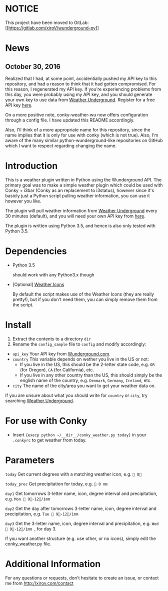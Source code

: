 # NOTICE
This project have been moved to GitLab: [[https://gitlab.com/xiroV/wunderground-py]]

# News
## October 30, 2016
Realized that I had, at some point, accidentially pushed my API key to this repository, and had a reason to think that it had gotten compromised. For this reason, I regenerated my API key. If you're experiencing problems from this day, you were probably using my API key, and you should generate your own key to use data from [Weather Underground](https://www.wunderground.com/?apiref=7e6536cf90e4891d). Register for a free API key [here](https://www.wunderground.com/weather/api/).

On a more positive note, conky-weather-wu now offers configuration through a config file. I have updated this README accordingly.

Also, I'll think of a more appropriate name for this repository, since the name implies that it is only for use with conky (which is not true). Also, I'm aware of the many similar python-wunderground-like repositories on GitHub which I want to respect regarding changing the name.





# Introduction
This is a weather plugin written in Python using the Wunderground API. The primary goal was to make a simple weather plugin which could be used with Conky + i3bar (Conky as an replacement to i3status), however since it's basicly just a Python script pulling weather information, you can use it however you like.

The plugin will pull weather information from [Weather Underground](https://www.wunderground.com/?apiref=7e6536cf90e4891d) every 30 minutes (default), and you will need your own API key from [here](https://www.wunderground.com/weather/api/).

The plugin is written using Python 3.5, and hence is also only tested with Python 3.5.

# Dependencies
- Python 3.5

  should work with any Python3.x though
- [Optional] [Weather Icons](https://erikflowers.github.io/weather-icons/)
    
    By default the script makes use of the Weather Icons (they are really pretty!), but if you don't need them, you can simply remove them from the script.

# Install
 1. Extract the contents to a directory ```dir```
 2. Rename the ```config_sample``` file to ```config``` and modify accordingly:
   - ```api_key``` Your API key from [Wunderground.com](https://www.wunderground.com/weather/api/). 
   - ```country``` This variable depends on wether you live in the US or not:
     - If you live in the US, this should be the 2-letter state code, e.g. ```OR``` (for Oregon), ```CA``` (for California), etc.
     - If you live in any other country than the US, this should simply be the english name of the country, e.g. ```Denmark```, ```Germany```, ```Ireland```, etc.
   - ```city``` The name of the city/area you want to get your weather data on.

   If you are unsure about what you should write for ```country``` or ```city```, try searching [Weather Underground](https://www.wunderground.com/?apiref=7e6536cf90e4891d).

# For use with Conky
 - Insert ```{execp python ~/__dir__/conky_weather.py today}``` in your ```.conkyrc``` to get weather from today.

# Parameters
```today``` Get current degrees with a matching weather icon, e.g. ``` 8```

```today_prec``` Get precipitation for today, e.g. ``` 0 mm```

```day1``` Get tomorrows 3-letter name, icon, degree interval and precipitation, e.g. ```Mon  9-12/1mm ```

```day2``` Get the day after tomorrows 3-letter name, icon, degree interval and precipitation, e.g. ```Tue  9-12/1mm ```

```day3``` Get the 3-letter name, icon, degree interval and precipitation, e.g. ```Wed  9-12/1mm ```, for day 3.

If you want another structure (e.g. use other, or no icons), simply edit the conky_weather.py file.

# Additional Information
For any questions or requests, don't hesitate to create an issue, or contact me from http://xirov.com/contact
